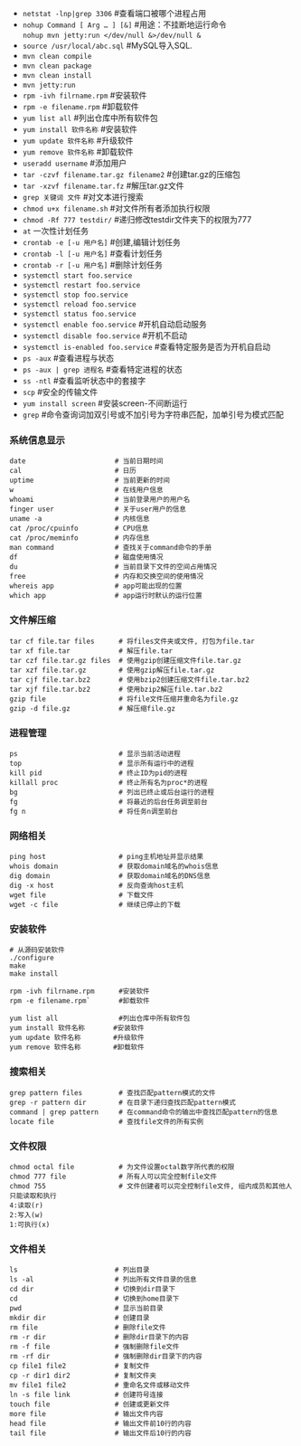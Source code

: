 *  `netstat -lnp|grep 3306`  #查看端口被哪个进程占用
*  `nohup Command [ Arg … ] [&]` #用途：不挂断地运行命令<br/>
   `nohup mvn jetty:run </dev/null &>/dev/null &`
* `source /usr/local/abc.sql` #MySQL导入SQL.
* `mvn clean compile`
* `mvn clean package`
* `mvn clean install`
* `mvn jetty:run`
* `rpm -ivh filrname.rpm`     #安装软件
* `rpm -e filename.rpm`       #卸载软件
* `yum list all`              #列出仓库中所有软件包
* `yum install 软件名称`      #安装软件
* `yum update 软件名称`       #升级软件
* `yum remove 软件名称`       #卸载软件
* `useradd username` #添加用户
* `tar -czvf filename.tar.gz filename2` #创建tar.gz的压缩包
* `tar -xzvf filename.tar.fz` #解压tar.gz文件
* `grep 关键词 文件` #对文本进行搜索
* `chmod u+x filename.sh` #对文件所有者添加执行权限
* `chmod -Rf 777 testdir/` #递归修改testdir文件夹下的权限为777
* `at` 一次性计划任务
* `crontab -e [-u 用户名]` #创建,编辑计划任务
* `crontab -l [-u 用户名]` #查看计划任务
* `crontab -r [-u 用户名]` #删除计划任务
* `systemctl start foo.service`
* `systemctl restart foo.service`
* `systemctl stop foo.service`
* `systemctl reload foo.service`
* `systemctl status foo.service`
* `systemctl enable foo.service` #开机自动启动服务
* `systemctl disable foo.service` #开机不启动
* `systemctl is-enabled foo.service` #查看特定服务是否为开机自启动
* `ps -aux` #查看进程与状态
* `ps -aux | grep 进程名` #查看特定进程的状态
* `ss -ntl` #查看监听状态中的套接字
* `scp` #安全的传输文件
* `yum install screen` #安装screen-不间断运行
* `grep` #命令查询词加双引号或不加引号为字符串匹配，加单引号为模式匹配
 
### 系统信息显示

```
date                      # 当前日期时间 
cal                       # 日历
uptime                    # 当前更新的时间
w                         # 在线用户信息
whoami                    # 当前登录用户的用户名
finger user               # 关于user用户的信息
uname -a                  # 内核信息 
cat /proc/cpuinfo         # CPU信息
cat /proc/meminfo         # 内存信息
man command               # 查找关于command命令的手册
df                        # 磁盘使用情况
du                        # 当前目录下文件的空间占用情况
free                      # 内存和交换空间的使用情况
whereis app               # app可能出现的位置
which app                 # app运行时默认的运行位置
```

### 文件解压缩

```
tar cf file.tar files      # 将files文件夹或文件, 打包为file.tar
tar xf file.tar            # 解压file.tar
tar czf file.tar.gz files  # 使用gzip创建压缩文件file.tar.gz
tar xzf file.tar.gz        # 使用gzip解压file.tar.gz
tar cjf file.tar.bz2       # 使用bzip2创建压缩文件file.tar.bz2
tar xjf file.tar.bz2       # 使用bzip2解压file.tar.bz2
gzip file                  # 将file文件压缩并重命名为file.gz
gzip -d file.gz            # 解压缩file.gz
```

### 进程管理

```
ps                         # 显示当前活动进程
top                        # 显示所有运行中的进程
kill pid                   # 终止ID为pid的进程
killall proc               # 终止所有名为proc*的进程
bg                         # 列出已终止或后台运行的进程
fg                         # 将最近的后台任务调至前台
fg n                       # 将任务n调至前台
```

### 网络相关

```
ping host                  # ping主机地址并显示结果
whois domain               # 获取domain域名的whois信息
dig domain                 # 获取domain域名的DNS信息
dig -x host                # 反向查询host主机
wget file                  # 下载文件
wget -c file               # 继续已停止的下载
```

### 安装软件

```
# 从源码安装软件
./configure
make
make install 

rpm -ivh filrname.rpm      #安装软件
rpm -e filename.rpm`       #卸载软件

yum list all               #列出仓库中所有软件包
yum install 软件名称       #安装软件
yum update 软件名称        #升级软件
yum remove 软件名称        #卸载软件
```

### 搜索相关

```
grep pattern files         # 查找匹配pattern模式的文件
grep -r pattern dir        # 在目录下递归查找匹配pattern模式
command | grep pattern     # 在command命令的输出中查找匹配pattern的信息
locate file                # 查找file文件的所有实例
```

### 文件权限

```
chmod octal file           # 为文件设置octal数字所代表的权限
chmod 777 file             # 所有人可以完全控制file文件
chmod 755                  # 文件创建者可以完全控制file文件, 组内成员和其他人只能读取和执行
4:读取(r)
2:写入(w)
1:可执行(x)
```

### 文件相关

```
ls                        # 列出目录
ls -al                    # 列出所有文件目录的信息
cd dir                    # 切换到dir目录下
cd                        # 切换到home目录下
pwd                       # 显示当前目录
mkdir dir                 # 创建目录
rm file                   # 删除file文件
rm -r dir                 # 删除dir目录下的内容
rm -f file                # 强制删除file文件
rm -rf dir                # 强制删除dir目录下的内容
cp file1 file2            # 复制文件
cp -r dir1 dir2           # 复制文件夹
mv file1 file2            # 重命名文件或移动文件
ln -s file link           # 创建符号连接
touch file                # 创建或更新文件
more file                 # 输出文件内容
head file                 # 输出文件前10行的内容
tail file                 # 输出文件后10行的内容
```

